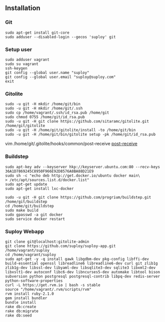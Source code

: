 Installation
------------


### Git

	sudo apt-get install git-core
	sudo adduser --disabled-login --gecos 'suploy' git

### Setup user

	sudo adduser vagrant
	sudo su vagrant
	ssh-keygen
	git config --global user.name "suploy"
	git config --global user.email "suploy@suploy.com"
	exit

### Gitolite

	sudo -u git -H mkdir /home/git/bin
	sudo -u git -H mkdir /home/git/.ssh
	sudo cp /home/vagrant/.ssh/id_rsa.pub /home/git
	sudo chmod 0755 /home/git/id_rsa.pub
	sudo -u git -H git clone https://github.com/sitaramc/gitolite.git /home/git/gitolite
	sudo -u git -H /home/git/gitolite/install -to /home/git/bin
	sudo -u git -H /home/git/bin/gitolite setup -pk /home/git/id_rsa.pub

vim /home/git/.gitolite/hooks/common/post-receive
[post-receive](doc/config/post-receive)

### Buildstep

	sudo apt-key adv --keyserver hkp://keyserver.ubuntu.com:80 --recv-keys 36A1D7869245C8950F966E92D8576A8BA88D21E9
	sudo sh -c "echo deb http://get.docker.io/ubuntu docker main\
	> /etc/apt/sources.list.d/docker.list"
	sudo apt-get update
	sudo apt-get install lxc-docker

	sudo -u git -H git clone https://github.com/progrium/buildstep.git /home/git/buildstep
	cd /home/git/buildstep
	sudo make build
	sudo gpasswd -a git docker
	sudo service docker restart

### Suploy Webapp

	git clone git@localhost:gitolite-admin
	git clone https://github.com/suploy/suploy-app.git /home/vagrant/suploy
	cd /home/vagrant/suploy
	sudo apt-get -y -q install gawk libgdbm-dev pkg-config libffi-dev build-essential openssl libreadline6 libreadline6-dev curl git zlib1g zlib1g-dev libssl-dev libyaml-dev libsqlite3-dev sqlite3 libxml2-dev libxslt1-dev autoconf libc6-dev libncurses5-dev automake libtool bison subversion python postgresql postgresql-contrib libpq-dev redis-server python-software-properties
	curl -L https://get.rvm.io | bash -s stable
	source "/home/vagrant/.rvm/scripts/rvm"
	rvm install ruby-2.1.0
	gem install bundler
	bundle install
	rake db:create
	rake db:migrate
	rake db:seed

